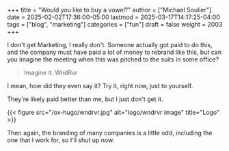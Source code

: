 +++
title = "Would you like to buy a vowel?"
author = ["Michael Soulier"]
date = 2025-02-02T17:36:00-05:00
lastmod = 2025-03-17T14:17:25-04:00
tags = ["blog", "marketing"]
categories = ["fun"]
draft = false
weight = 2003
+++

I don't get Marketing, I really don't. Someone actually got paid to do this, and the company must have paid a lot of money to rebrand like this, but can you imagine the meeting when this was pitched to the suits in some office?

> Imagine it. WndRvr

I mean, how did they even say it? Try it, right now, just to yourself.

They're likely paid better than me, but I just don't get it.

{{< figure src="/ox-hugo/wndrvr.jpg" alt="logo/wndrvr image" title="Logo" >}}

Then again, the branding of many companies is a little odd, including the one that I work for, so I'll shut up now.

